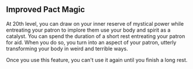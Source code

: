 ## Improved Pact Magic
At 20th level, you can draw on your inner reserve of mystical power while entreating your patron to implore them use your body and spirit as a catalyst.
You can spend the duration of a short rest entreating your patron for aid.
When you do so, you turn into an aspect of your patron, utterly transforming your body in weird and terrible ways.

Once you use this feature, you can't use it again until you finish a long rest.

<!--

-<< CHANGES >>-
- duration extended from 5 minutes to short rest
- impact extended to include all spell slots

-<< TODO >>-
- playtest
-> this might actually be way overpowered

-<< COMMENTARY >>-
- eldritch master may have been misnamed
-> it implied you were the master of eldritch magic
-> instead, your patron overlord is the eldritch master of you
- the idea of worshipping your patron over an hour or eight is hilarious

-->
